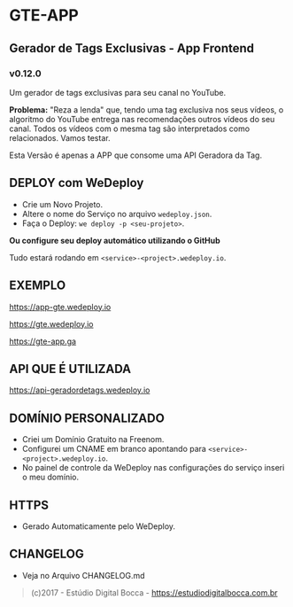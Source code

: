 # GTE-APP #
## Gerador de Tags Exclusivas - App Frontend ##
### v0.12.0 ###

Um gerador de tags exclusivas para seu canal no YouTube.

**Problema:** "Reza a lenda" que, tendo uma tag exclusiva nos seus vídeos, o algoritmo do YouTube entrega nas recomendações outros vídeos do seu canal. Todos os vídeos com o mesma tag são interpretados como relacionados. Vamos testar.

Esta Versão é apenas a APP que consome uma API Geradora da Tag.

## DEPLOY com WeDeploy ##

- Crie um Novo Projeto.
- Altere o nome do Serviço no arquivo `wedeploy.json`.
- Faça o Deploy: `we deploy -p <seu-projeto>`.

**Ou configure seu deploy automático utilizando o GitHub**

Tudo estará rodando em `<service>-<project>.wedeploy.io`.

## EXEMPLO ##

https://app-gte.wedeploy.io

https://gte.wedeploy.io

https://gte-app.ga

## API QUE É UTILIZADA ##

https://api-geradordetags.wedeploy.io

## DOMÍNIO PERSONALIZADO ##

- Criei um Domínio Gratuito na Freenom.
- Configurei um CNAME em branco apontando para `<service>-<project>.wedeploy.io`.
- No painel de controle da WeDeploy nas configurações do serviço inseri o meu domínio.

## HTTPS ##

- Gerado Automaticamente pelo WeDeploy.

## CHANGELOG ##

- Veja no Arquivo CHANGELOG.md

>(c)2017 - Estúdio Digital Bocca - https://estudiodigitalbocca.com.br